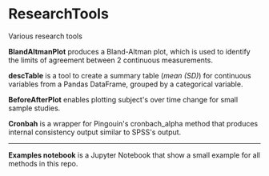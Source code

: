# ResearchTools
Various research tools

<B>BlandAltmanPlot</B> produces a Bland-Altman plot, which is used to identify the limits of agreement between 2 continuous measurements.

<B>descTable</B> is a tool to create a summary table (<i>mean (SD)</i>) for continuous variables from a Pandas DataFrame, grouped by a categorical variable.

<B>BeforeAfterPlot</B> enables plotting subject's over time change for small sample studies.

<B>Cronbah</B> is a wrapper for Pingouin's cronbach_alpha method that produces internal consistency output similar to SPSS's output.

<HR>

<B>Examples notebook</B> is a Jupyter Notebook that show a small example for all methods in this repo.
